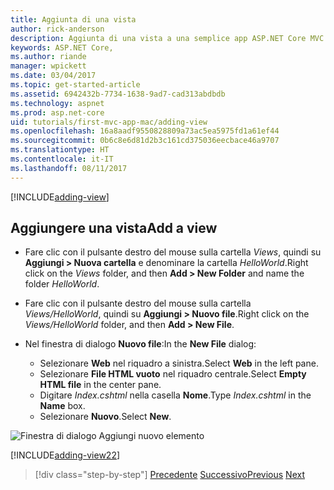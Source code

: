 ```yaml
---
title: Aggiunta di una vista
author: rick-anderson
description: Aggiunta di una vista a una semplice app ASP.NET Core MVC
keywords: ASP.NET Core,
ms.author: riande
manager: wpickett
ms.date: 03/04/2017
ms.topic: get-started-article
ms.assetid: 6942432b-7734-1638-9ad7-cad313abdbdb
ms.technology: aspnet
ms.prod: asp.net-core
uid: tutorials/first-mvc-app-mac/adding-view
ms.openlocfilehash: 16a8aadf9550828809a73ac5ea5975fd1a61ef44
ms.sourcegitcommit: 0b6c8e6d81d2b3c161cd375036eecbace46a9707
ms.translationtype: HT
ms.contentlocale: it-IT
ms.lasthandoff: 08/11/2017
---
```

[!INCLUDE[adding-view](../../includes/mvc-intro/adding_view1.md)]

## <a name="add-a-view"></a><span data-ttu-id="23063-104">Aggiungere una vista</span><span class="sxs-lookup"><span data-stu-id="23063-104">Add a view</span></span> 

* <span data-ttu-id="23063-105">Fare clic con il pulsante destro del mouse sulla cartella *Views*, quindi su **Aggiungi > Nuova cartella** e denominare la cartella *HelloWorld*.</span><span class="sxs-lookup"><span data-stu-id="23063-105">Right click on the *Views* folder, and then **Add > New Folder** and name the folder *HelloWorld*.</span></span>
* <span data-ttu-id="23063-106">Fare clic con il pulsante destro del mouse sulla cartella *Views/HelloWorld*, quindi su **Aggiungi > Nuovo file**.</span><span class="sxs-lookup"><span data-stu-id="23063-106">Right click on the *Views/HelloWorld* folder, and then **Add > New File**.</span></span>
* <span data-ttu-id="23063-107">Nel finestra di dialogo **Nuovo file**:</span><span class="sxs-lookup"><span data-stu-id="23063-107">In the **New File** dialog:</span></span>

  * <span data-ttu-id="23063-108">Selezionare **Web** nel riquadro a sinistra.</span><span class="sxs-lookup"><span data-stu-id="23063-108">Select **Web** in the left pane.</span></span>
  * <span data-ttu-id="23063-109">Selezionare **File HTML vuoto** nel riquadro centrale.</span><span class="sxs-lookup"><span data-stu-id="23063-109">Select **Empty HTML file** in the center pane.</span></span>
  * <span data-ttu-id="23063-110">Digitare *Index.cshtml* nella casella **Nome**.</span><span class="sxs-lookup"><span data-stu-id="23063-110">Type *Index.cshtml* in the **Name** box.</span></span>
  * <span data-ttu-id="23063-111">Selezionare **Nuovo**.</span><span class="sxs-lookup"><span data-stu-id="23063-111">Select **New**.</span></span>

![Finestra di dialogo Aggiungi nuovo elemento](adding-view/_static/add_view.png)

[!INCLUDE[adding-view22](../../includes/mvc-intro/adding_view2.md)]

>[!div class="step-by-step"]
<span data-ttu-id="23063-113">[Precedente](adding-controller.md)
[Successivo](adding-model.md)</span><span class="sxs-lookup"><span data-stu-id="23063-113">[Previous](adding-controller.md)
[Next](adding-model.md)</span></span>